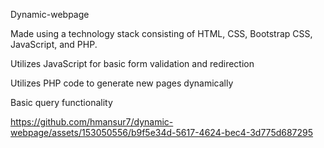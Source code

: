 Dynamic-webpage

Made using a technology stack consisting of HTML, CSS, Bootstrap CSS, JavaScript, and PHP.

Utilizes JavaScript for basic form validation and redirection

Utilizes PHP code to generate new pages dynamically

Basic query functionality 

https://github.com/hmansur7/dynamic-webpage/assets/153050556/b9f5e34d-5617-4624-bec4-3d775d687295
